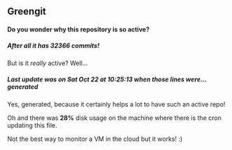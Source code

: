 ## Greengit

#### Do you wonder why this repository is so active?

##### After all it has 32366 commits!

But is it *really* active? Well...

##### Last update was on Sat Oct 22 at 10:25:13 when those lines were... generated

Yes, generated, because it certainly helps a lot to have such an active repo!

Oh and there was **28%** disk usage on the machine
where there is the cron updating this file.

Not the best way to monitor a VM in the cloud but it works! :)
